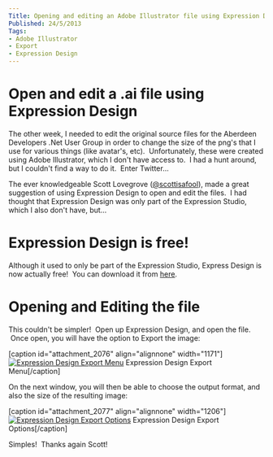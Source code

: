 ```yaml
---
Title: Opening and editing an Adobe Illustrator file using Expression Design
Published: 24/5/2013
Tags:
- Adobe Illustrator
- Export
- Expression Design
---
```


# Open and edit a .ai file using Expression Design

The other week, I needed to edit the original source files for the Aberdeen Developers .Net User Group in order to change the size of the png's that I use for various things (like avatar's, etc).  Unfortunately, these were created using Adobe Illustrator, which I don't have access to.  I had a hunt around, but I couldn't find a way to do it.  Enter Twitter...

The ever knowledgeable Scott Lovegrove ([@scottisafool](https://twitter.com/scottisafool)), made a great suggestion of using Expression Design to open and edit the files.  I had thought that Expression Design was only part of the Expression Studio, which I also don't have, but...

# Expression Design is free!

Although it used to only be part of the Expression Studio, Express Design is now actually free!  You can download it from [here](http://www.microsoft.com/en-us/download/details.aspx?id=36180).

# Opening and Editing the file

This couldn't be simpler!  Open up Expression Design, and open the file.  Once open, you will have the option to Export the image:

[caption id="attachment_2076" align="alignnone" width="1171"][![Expression Design Export Menu](http://www.gep13.co.uk/blog/wp-content/uploads/2013/05/Expression-Design-Export-Menu.png)](http://www.gep13.co.uk/blog/wp-content/uploads/2013/05/Expression-Design-Export-Menu.png) Expression Design Export Menu[/caption]

On the next window, you will then be able to choose the output format, and also the size of the resulting image:

[caption id="attachment_2077" align="alignnone" width="1206"][![Expression Design Export Options](http://www.gep13.co.uk/blog/wp-content/uploads/2013/05/Expression-Design-Export-Options.png)](http://www.gep13.co.uk/blog/wp-content/uploads/2013/05/Expression-Design-Export-Options.png) Expression Design Export Options[/caption]

Simples!  Thanks again Scott!
